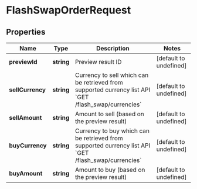 # FlashSwapOrderRequest

## Properties

Name | Type | Description | Notes
------------ | ------------- | ------------- | -------------
**previewId** | **string** | Preview result ID | [default to undefined]
**sellCurrency** | **string** | Currency to sell which can be retrieved from supported currency list API &#x60;GET /flash_swap/currencies&#x60; | [default to undefined]
**sellAmount** | **string** | Amount to sell (based on the preview result) | [default to undefined]
**buyCurrency** | **string** | Currency to buy which can be retrieved from supported currency list API &#x60;GET /flash_swap/currencies&#x60; | [default to undefined]
**buyAmount** | **string** | Amount to buy (based on the preview result) | [default to undefined]

